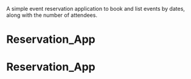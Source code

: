 A simple event reservation application to book and list events by dates, along with the number of attendees.
# Reservation_App
# Reservation_App
